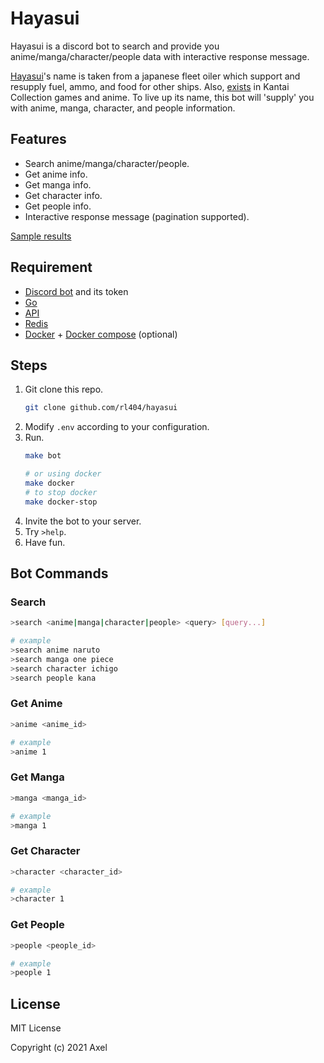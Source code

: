 # Hayasui

Hayasui is a discord bot to search and provide you anime/manga/character/people data with interactive response message.

[Hayasui](https://en.wikipedia.org/wiki/Japanese_fleet_oiler_Hayasui)'s name is taken from a japanese fleet oiler which support and resupply fuel, ammo, and food for other ships. Also, [exists](https://kancolle.fandom.com/wiki/Hayasui) in Kantai Collection games and anime. To live up its name, this bot will 'supply' you with anime, manga, character, and people information.

## Features

- Search anime/manga/character/people.
- Get anime info.
- Get manga info.
- Get character info.
- Get people info.
- Interactive response message (pagination supported).

[Sample results](https://github.com/rl404/hayasui/blob/master/sample.md)

## Requirement

- [Discord bot](https://discordpy.readthedocs.io/en/latest/discord.html) and its token
- [Go](https://golang.org/)
- [API](https://github.com/rl404/mal-db)
- [Redis](https://redis.io/)
- [Docker](https://docker.com) + [Docker compose](https://docs.docker.com/compose/) (optional)

## Steps

1. Git clone this repo.
    ```bash
    git clone github.com/rl404/hayasui
    ```
2. Modify `.env` according to your configuration.
3. Run.
    ```bash
    make bot

    # or using docker
    make docker
    # to stop docker
    make docker-stop
    ```
4. Invite the bot to your server.
5. Try `>help`.
6. Have fun.

## Bot Commands

### Search

```bash
>search <anime|manga|character|people> <query> [query...]

# example
>search anime naruto
>search manga one piece
>search character ichigo
>search people kana
```

### Get Anime
```bash
>anime <anime_id>

# example
>anime 1
```

### Get Manga
```bash
>manga <manga_id>

# example
>manga 1
```

### Get Character
```bash
>character <character_id>

# example
>character 1
```

### Get People
```bash
>people <people_id>

# example
>people 1
```

## License

MIT License

Copyright (c) 2021 Axel